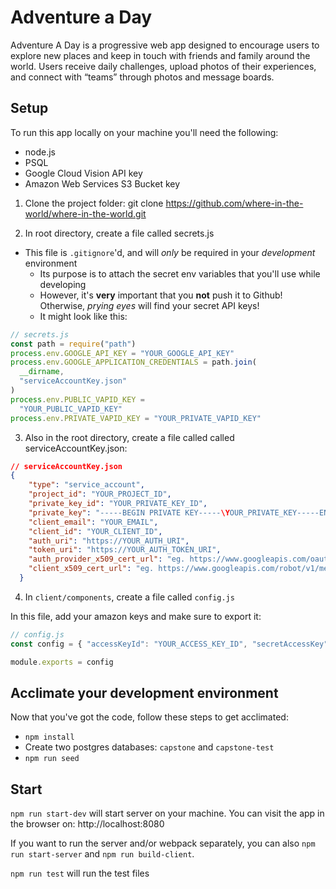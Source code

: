 # Adventure a Day

Adventure A Day is a progressive web app designed to encourage users to explore new places and keep in touch with friends and family around the world. Users receive daily challenges, upload photos of their experiences, and connect with “teams” through photos and message boards.

## Setup

To run this app locally on your machine you'll need the following:

* node.js
* PSQL
* Google Cloud Vision API key 
* Amazon Web Services S3 Bucket key 

1. Clone the project folder:
git clone https://github.com/where-in-the-world/where-in-the-world.git

2. In root directory, create a file called secrets.js
* This file is `.gitignore`'d, and will *only* be required in your *development* environment
  * Its purpose is to attach the secret env variables that you'll use while developing
  * However, it's **very** important that you **not** push it to Github! Otherwise, *prying eyes* will find your secret API keys!
  * It might look like this:

```js
// secrets.js
const path = require("path")
process.env.GOOGLE_API_KEY = "YOUR_GOOGLE_API_KEY"
process.env.GOOGLE_APPLICATION_CREDENTIALS = path.join(
  __dirname,
  "serviceAccountKey.json"
)
process.env.PUBLIC_VAPID_KEY =
  "YOUR_PUBLIC_VAPID_KEY"
process.env.PRIVATE_VAPID_KEY = "YOUR_PRIVATE_VAPID_KEY"
```
3. Also in the root directory, create a file called called serviceAccountKey.json:
```json
// serviceAccountKey.json 
{
    "type": "service_account",
    "project_id": "YOUR_PROJECT_ID",
    "private_key_id": "YOUR_PRIVATE_KEY_ID",
    "private_key": "-----BEGIN PRIVATE KEY-----\YOUR_PRIVATE_KEY-----END PRIVATE KEY-----\n",
    "client_email": "YOUR_EMAIL",
    "client_id": "YOUR_CLIENT_ID",
    "auth_uri": "https://YOUR_AUTH_URI",
    "token_uri": "https://YOUR_AUTH_TOKEN_URI",
    "auth_provider_x509_cert_url": "eg. https://www.googleapis.com/oauth2/v1/certs",
    "client_x509_cert_url": "eg. https://www.googleapis.com/robot/v1/metadata/x509/vision-quickstart%40YOUR_PROJECT-193220.iam.gserviceaccount.com"
  }
```
4. In `client/components`, create a file called `config.js`

In this file, add your amazon keys and make sure to export it: 
```js
// config.js
const config = { "accessKeyId": "YOUR_ACCESS_KEY_ID", "secretAccessKey": "YOUR_SECRET_ACCESS_KEY", "region": "YOUR_REGION" }

module.exports = config
```

## Acclimate your development environment

Now that you've got the code, follow these steps to get acclimated:

* `npm install`
* Create two postgres databases: `capstone` and `capstone-test` 
* `npm run seed`


## Start

`npm run start-dev` will start server on your machine. You can visit the app in the browser on: http://localhost:8080

If you want to run the server and/or webpack separately, you can also `npm run start-server` and `npm run build-client`.

`npm run test` will run the test files 



